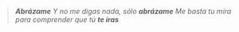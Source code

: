 > _**Abrázame**_
> _Y no me digas nada, sólo **abrázame**_
> _Me basta tu mira para comprender_
> _que tú **te iras**_
